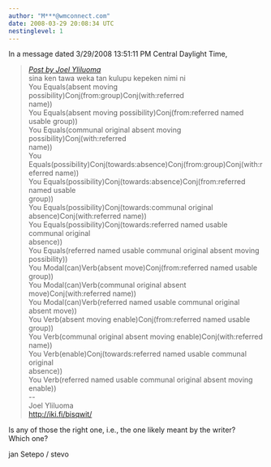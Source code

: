 ```yaml
---
author: "M***@wmconnect.com"
date: 2008-03-29 20:08:34 UTC
nestinglevel: 1
---
```

In a message dated 3/29/2008 13:51:11 PM Central Daylight Time,  

> [_Post by Joel Yliluoma_](/0sXdq1DD/grammar-question-imperative-and-predicate#post8)  
> sina ken tawa weka tan kulupu kepeken nimi ni  
> You Equals(absent moving possibility)Conj(from:group)Conj(with:referred  
> name))  
> You Equals(absent moving possibility)Conj(from:referred named usable group))  
> You Equals(communal original absent moving possibility)Conj(with:referred  
> name))  
> You  
> Equals(possibility)Conj(towards:absence)Conj(from:group)Conj(with:referred name))  
> You Equals(possibility)Conj(towards:absence)Conj(from:referred named usable  
> group))  
> You Equals(possibility)Conj(towards:communal original  
> absence)Conj(with:referred name))  
> You Equals(possibility)Conj(towards:referred named usable communal original  
> absence))  
> You Equals(referred named usable communal original absent moving  
> possibility))  
> You Modal(can)Verb(absent move)Conj(from:referred named usable group))  
> You Modal(can)Verb(communal original absent move)Conj(with:referred name))  
> You Modal(can)Verb(referred named usable communal original absent move))  
> You Verb(absent moving enable)Conj(from:referred named usable group))  
> You Verb(communal original absent moving enable)Conj(with:referred name))  
> You Verb(enable)Conj(towards:referred named usable communal original  
> absence))  
> You Verb(referred named usable communal original absent moving enable))  
> \--  
> Joel Yliluoma  
> http://iki.fi/bisqwit/  
> 

Is any of those the right one, i.e., the one likely meant by the writer?  
Which one?  
  
jan Setepo / stevo </HTML>